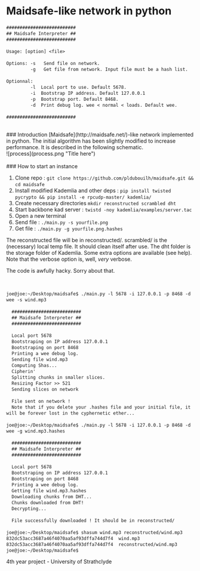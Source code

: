 Maidsafe-like network in python
=======


    ##########################
    ## Maidsafe Interpreter ##
    ##########################

    Usage: [option] <file>

    Options: -s   Send file on network.
             -g   Get file from network. Input file must be a hash list.

    Optionnal:
             -l  Local port to use. Default 5678.
             -i  Bootstrap IP address. Default 127.0.0.1
             -p  Bootstrap port. Default 8468.
             -d  Print debug log. wee < normal < loads. Default wee.

    ##########################

<br />
### Introduction
[Maidsafe](http://maidsafe.net/)-like network implemented in python. The initial algorithm has been slightly modified to increase performance. It is described in the following schematic.

<br />
![process](process.png "Title here")
<br />

<br />
### How to start an instance

1. Clone repo : `git clone https://github.com/pldubouilh/maidsafe.git && cd maidsafe`
2. Install modified Kademlia and other deps : `pip install twisted pycrypto && pip install -e rpcudp-master/ kademlia/`
3. Create necessary directories `mkdir reconstructed scrambled dht`
4. Start backbone kad server : `twistd -noy kademlia/examples/server.tac`
5. Open a new terminal
6. Send file : `./main.py -s yourfile.png`
7. Get file  : `./main.py -g yourfile.png.hashes`

The reconstructed file will be in reconstructed/. scrambled/ is the (necessary) local temp file. It should clean itself after use. The dht folder is the storage folder of Kademlia.
Some extra options are available (see help). Note that the verbose option is, well, _very_ verbose.

The code is awfully hacky. Sorry about that.

<!--- Fancy call graph : `pycallgraph --max-depth 5 graphviz -- ./main.py -s wind.mp3` -->

<br />

    joe@joe:~/Desktop/maidsafe$ ./main.py -l 5678 -i 127.0.0.1 -p 8468 -d wee -s wind.mp3

      ##########################
      ## Maidsafe Interpreter ##
      ##########################

      Local port 5678
      Bootstraping on IP address 127.0.0.1
      Bootstraping on port 8468
      Printing a wee debug log.
      Sending file wind.mp3
      Computing Shas...
      Cipherin'
      Splitting chunks in smaller slices.
      Resizing Factor >> 521
      Sending slices on network

      File sent on network !
      Note that if you delete your .hashes file and your initial file, it will be forever lost in the cyphernetic ether...

    joe@joe:~/Desktop/maidsafe$ ./main.py -l 5678 -i 127.0.0.1 -p 8468 -d wee -g wind.mp3.hashes

      ##########################
      ## Maidsafe Interpreter ##
      ##########################

      Local port 5678
      Bootstraping on IP address 127.0.0.1
      Bootstraping on port 8468
      Printing a wee debug log.
      Getting file wind.mp3.hashes
      Downloading chunks from DHT...
      Chunks downloaded from DHT!
      Decrypting...

      File successfully downloaded ! It should be in reconstructed/

    joe@joe:~/Desktop/maidsafe$ shasum wind.mp3 reconstructed/wind.mp3
    832dc53acc3687a46f4070aa5af93dffa744d7f4  wind.mp3
    832dc53acc3687a46f4070aa5af93dffa744d7f4  reconstructed/wind.mp3
    joe@joe:~/Desktop/maidsafe$

4th year project - University of Strathclyde
